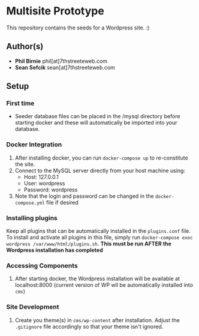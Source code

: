 # Multisite Prototype

This repository contains the seeds for a Wordpress site. :) 

## Author(s)

* **Phil Birnie** phil[at]7thstreeteweb.com
* **Sean Sefcik** sean[at]7thstreeteweb.com

## Setup 

### First time
* Seeder database files can be placed in the /mysql directory before starting docker and these will automatically be imported into your database. 

### Docker Integration
1.  After installing docker, you can run `docker-compose up` to re-constitute the site.  
2.  Connect to the MySQL server directly from your host machine using: 
    * Host: 127.0.0.1
    * User: wordpress
    * Password: wordpress
3. Note that the login and password can be changed in the `docker-compose.yml` file if desired

### Installing plugins

Keep all plugins that can be automatically installed in the `plugins.conf` file.  To install and activate all plugins in this file, simply run `docker-compose exec wordpress /var/www/html/plugins.sh`.  **This must be run AFTER the Wordpress installation has completed**  
    
### Accessing Components

1. After starting docker, the Wordpress installation will be available at localhost:8000 (current version of WP wll be automatically installed into `cms`)

### Site Development

1. Create you theme(s) in `cms/wp-content` after installation. Adjust the `.gitignore` file accordingly so that your theme isn't ignored. 

